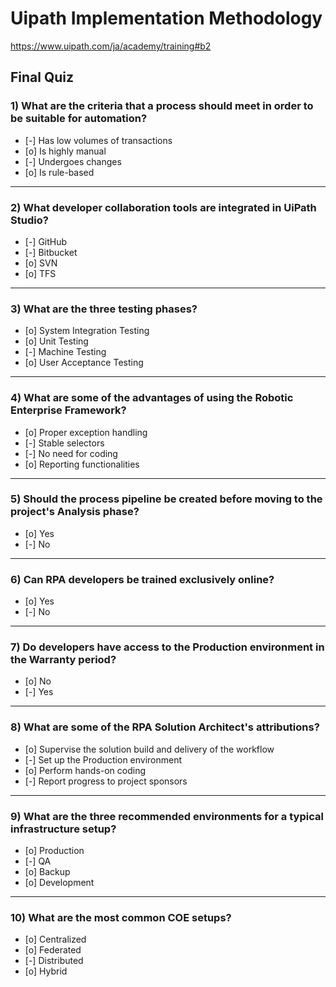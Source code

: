 # Uipath Implementation Methodology
https://www.uipath.com/ja/academy/training#b2

## Final Quiz


### 1) What are the criteria that a process should meet in order to be suitable for automation?
- [-] Has low volumes of transactions
- [o] Is highly manual
- [-] Undergoes changes
- [o] Is rule-based

---

### 2) What developer collaboration tools are integrated in UiPath Studio?
- [-] GitHub
- [-] Bitbucket
- [o] SVN
- [o] TFS

---

### 3) What are the three testing phases?
- [o] System Integration Testing
- [o] Unit Testing
- [-] Machine Testing
- [o] User Acceptance Testing

---

### 4) What are some of the advantages of using the Robotic Enterprise Framework?
- [o] Proper exception handling
- [-] Stable selectors
- [-] No need for coding
- [o] Reporting functionalities

---

### 5) Should the process pipeline be created before moving to the project's Analysis phase?
- [o] Yes
- [-] No

---

### 6) Can RPA developers be trained exclusively online?
- [o] Yes
- [-] No

---

### 7) Do developers have access to the Production environment in the Warranty period?
- [o] No
- [-] Yes

---

### 8) What are some of the RPA Solution Architect's attributions?
- [o] Supervise the solution build and delivery of the workflow
- [-] Set up the Production environment
- [o] Perform hands-on coding
- [-] Report progress to project sponsors

---

### 9) What are the three recommended environments for a typical infrastructure setup?
- [o] Production
- [-] QA
- [o] Backup
- [o] Development

---

### 10) What are the most common COE setups?
- [o] Centralized
- [o] Federated
- [-] Distributed
- [o] Hybrid
